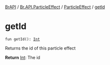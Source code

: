 [BrAPI](../../index.md) / [Br.API.ParticleEffect](../index.md) / [ParticleEffect](index.md) / [getId](./get-id.md)

# getId

`fun getId(): `[`Int`](https://kotlinlang.org/api/latest/jvm/stdlib/kotlin/-int/index.html)

Returns the id of this particle effect

**Return**
[Int](https://kotlinlang.org/api/latest/jvm/stdlib/kotlin/-int/index.html): The id

